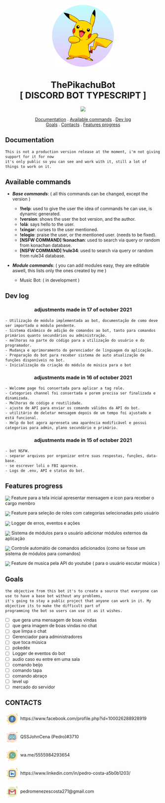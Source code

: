 <p align="center">
	<img src="README.content/pikachu-2-810x540.png" width="200">
</p>
<h1 align="center">ThePikachuBot<br>[ DISCORD BOT TYPESCRIPT ]</h1>
<p align="center">
	<img src="https://img.shields.io/badge/License-MIT-green?style=for-the-badge&logo=appveyor">
</p>


<p align="center">
 <a href="#documentation">Documentation</a>
 .
 <a href="#available-commands">Available commands</a>
 .
 <a href="#dev-log">Dev log</a>
 <br>
 <a href="#goals">Goals</a>
 .
 <a href="#contacts">Contacts</a>
 .
 <a href="#features-progress">Features progress</a>
</p>

## Documentation
	This is not a production version release at the moment, i'm not giving support for it for now
	it's only public so you can see and work with it, still a lot of things to work on it.

## Available commands
- ***Base commands***: ( all this commands can be changed, except the version )
	- **!help**: used to give the user the idea of commands he can use, is dynamic generated.
	- **!version**: shows the user the bot version, and the author.
	- **!olá**: says hello to the user.
	- **!xingar**: curses to the user mentioned.
	- **!elogio**: praise the user, or the mentioned user. (needs to be fixed).
	- **[NSFW COMMAND] !konachan**: used to search via query or random from konachan database.
	- **[NSFW COMMAND] !rule34**: used to search via query or random from rule34 database.

- ***Module commands***: ( you can add modules easy, they are editable aswell, this lists only the ones created by me )
	- Music Bot: ( in development )

## Dev log
<h3 align="center"> adjustments made in 17 of october 2021 </h3>
	
	- Utilização de módulo implementada ao bot, documentação de como deve ser importado o módulo pendente.
	- Sistema dinâmico de adição de comandos ao bot, tanto para comandos primários quanto secundários ou administração.
	- melhoras na parte do código para a utilização do usuário e do programador.
	- Mudança e aprimoramento do gerenciador de linguagem da aplicação.
	- Preparação do bot para receber sistema de auto atualização de funções disponíveis no bot.
	- Inicialização da criação do módulo de música para o bot


<h3 align="center"> adjustments made in 16 of october 2021 </h3>

	- Welcome page foi consertada para aplicar a tag role.
	- Categories channel foi consertada e porem precisa ser finalizada e dinamizada.
	- Melhoras de código e reutilidade.
	- ajuste de API para enviar os comando válidos da API do bot.
	- utilitário de deletar mensagem depois de um tempo foi ajustado e está funcional.
	- Help do bot agora aprenseta uma aparência modificável e possui categorias para admin, plano secundário e primário.
	

<h3 align="center"> adjustments made in 15 of october 2021 </h3>

 	- bot NSFW.
 	- separar arquivos por organizar entre suas respostas, funções, data-base.
 	- se escrever loli o FBI aparece.
 	- Logs de .env, API e status do bot.
	
## Features progress
<p>
	<img src="https://progress-bar.dev/100" align="center">
	Feature para a tela inicial apresentar mensagem e icon para receber o cargo membro
</p>
<p>
	<img src="https://progress-bar.dev/70" align="center">
	Feature para seleção de roles com categorias selecionadas pelo usuário
</p>
<p>
	<img src="https://progress-bar.dev/10" align="center">
	Logger de erros, eventos e ações
</p>
<p>
	<img src="https://progress-bar.dev/80" align="center">
	Sistema de módulos para o usuário adicionar módulos externos da aplicação
</p>
<p>
	<img src="https://progress-bar.dev/20" align="center">
	Controle automátio de comandos adicionados (como se fosse um sistema de módulos para comandos)
</p>
<p>
	<img src="https://progress-bar.dev/20" align="center">
	Feature de musica pela API do youtube ( para o usuário escutar música )
</p>

## Goals
	the objective from this bot it's to create a source that everyone can use to have a base bot without any problems,
	it's going to stay a public project that anyone can work in it. My objective its to make the difficult part of 
	programming the bot so users can use it as it wishes.
	
 - [ ] que gera uma mensagem de boas vindas
 - [ ] que gera imagem de boas vindas no chat
 - [ ] que limpa o chat
 - [ ] Gerenciador para administradores
 - [ ] que toca música							
 - [ ] pokedéx									
 - [ ] Logger de eventos do bot
 - [ ] audio caso eu entre em uma sala
 - [ ] comando beijo
 - [ ] comando tapa
 - [ ] comando abraço
 - [ ] level up
 - [ ] mercado do servidor

## CONTACTS
  <p>
    <img align="center" src="README.content/facebook.png" width="45" height="45">
    <a>https://www.facebook.com/profile.php?id=100026288928919</a>
  </p>
  <p>
    <img align="center" src="README.content/discord.png" width="45" height="45">
    QSSJohnCena (Pedro)#3710
  </p>
  <p>
    <img align="center" src="README.content/whatsapp.png" width="45" height="45">
    wa.me/5555984293654
  </p>
  <p>
    <img align="center" src="README.content/linkedin.png" width="45" height="45">
    <a>https://www.linkedin.com/in/pedro-costa-a5b0b1203/</a>
  </p>
  <p>
    <img align="center" src="README.content/gmail.png" width="45" height="45">
    <a>pedromenezescosta271@gmail.com</a>
  </p>
 
 
